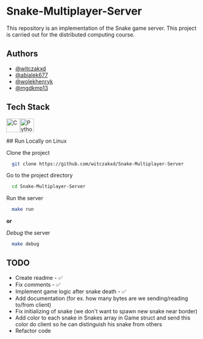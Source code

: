 
# Snake-Multiplayer-Server

This repository is an implementation of the Snake game server. This project is carried out for the distributed computing course.


## Authors

- [@witczakxd](https://www.github.com/witczakxd)
- [@abialek677](https://www.github.com/abialek677)
- [@wolekhenryk](https://www.github.com/wolekhenryk)
- [@mgdkmp13](https://www.github.com/mgdkmp13)


## Tech Stack

<p align="left">
<a href="https://docs.microsoft.com/en-us/cpp/?view=msvc-170" target="_blank" rel="noreferrer"><img src="https://raw.githubusercontent.com/danielcranney/readme-generator/main/public/icons/skills/c-colored.svg" width="36" height="36" alt="C" /></a><a href="https://www.python.org/" target="_blank" rel="noreferrer"><img src="https://raw.githubusercontent.com/danielcranney/readme-generator/main/public/icons/skills/python-colored.svg" width="36" height="36" alt="Python" /></a>
</p>
## Run Locally on Linux

Clone the project

```bash
  git clone https://github.com/witczakxd/Snake-Multiplayer-Server
```

Go to the project directory

```bash
  cd Snake-Multiplayer-Server
```

Run the server

```bash
  make run
```

**or**

*Debug* the server

```bash
  make debug
```


## TODO

- Create readme - ✅
- Fix comments - ✅
- Implement game logic after snake death - ✅
- Add documentation (for ex. how many bytes are we sending/reading to/from client)
- Fix initializing of snake (we don't want to spawn new snake near border)
- Add color to each snake in Snakes array in Game struct and send this color do client so he can distinguish his snake from others
- Refactor code

